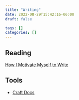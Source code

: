 ```yaml
---
title: "Writing"
date: 2022-08-29T15:42:16-06:00
draft: false

tags: []
categories: []
---
```


## Reading

[How I Motivate Myself to Write](https://blog.pragmaticengineer.com/writing-motivation/)


## Tools

- [Craft Docs](https://www.craft.do/)

